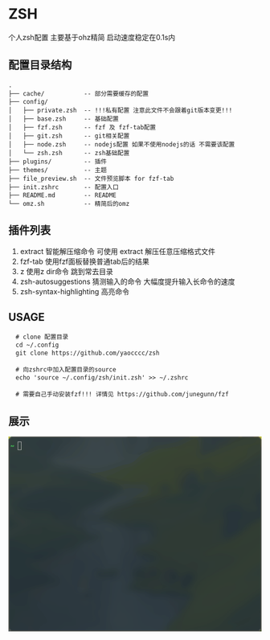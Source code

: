 # ZSH

个人zsh配置 主要基于ohz精简 启动速度稳定在0.1s内

## 配置目录结构

```plaintext
.
├── cache/           -- 部分需要缓存的配置
├── config/
│   ├── private.zsh  -- !!!私有配置 注意此文件不会跟着git版本变更!!!
│   ├── base.zsh     -- 基础配置
│   ├── fzf.zsh      -- fzf 及 fzf-tab配置
│   ├── git.zsh      -- git相关配置
│   ├── node.zsh     -- nodejs配置 如果不使用nodejs的话 不需要该配置
│   └── zsh.zsh      -- zsh基础配置
├── plugins/         -- 插件
├── themes/          -- 主题
├── file_preview.sh  -- 文件预览脚本 for fzf-tab
├── init.zshrc       -- 配置入口
├── README.md        -- README
└── omz.sh           -- 精简后的omz
```
## 插件列表

1. extract                 智能解压缩命令 可使用 extract 解压任意压缩格式文件
2. fzf-tab                 使用fzf面板替换普通tab后的结果
3. z                       使用z dir命令 跳到常去目录
4. zsh-autosuggestions     猜测输入的命令 大幅度提升输入长命令的速度
5. zsh-syntax-highlighting 高亮命令

## USAGE

```shell
  # clone 配置目录
  cd ~/.config
  git clone https://github.com/yaocccc/zsh

  # 向zshrc中加入配置目录的source
  echo 'source ~/.config/zsh/init.zsh' >> ~/.zshrc
  
  # 需要自己手动安装fzf!!! 详情见 https://github.com/junegunn/fzf
```
## 展示

![avatar](./screenshots/show.gif)
